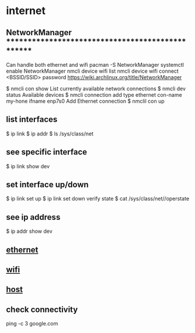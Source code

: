 # internet

## NetworkManager ************************************************
Can handle both ethernet and wifi
  pacman -S NetworkManager
  systemctl enable NetworkManager
  nmcli device wifi list
  nmcli device wifi connect <BSSID/SSID> password <password>
https://wiki.archlinux.org/title/NetworkManager


$ nmcli con show
List currently available network connections
$ nmcli dev status
Available devices
$ nmcli connection add type ethernet con-name my-hone ifname enp7s0
Add Ethernet connection
$ nmclil con up <connection-name>

## list interfaces
$ ip link
$ ip addr
$ ls /sys/class/net

## see specific interface
$ ip link show dev <interface>

## set interface up/down
$ ip link set <inteface> up
$ ip link set <interface> down
verify state
$ cat /sys/class/net/<interface>/operstate


## see ip address
$ ip addr show dev <interface>

## [ethernet](./ethernet.md)
## [wifi](./wifi.md)
## [host](./host.md)

## check connectivity
ping -c 3 google.com



